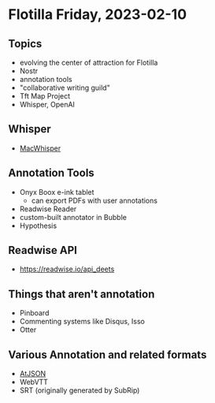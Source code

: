 # Flotilla Friday, 2023-02-10

## Topics

- evolving the center of attraction for Flotilla
- Nostr
- annotation tools
- "collaborative writing guild"
- Tft Map Project
- Whisper, OpenAI

## Whisper

- [MacWhisper](https://goodsnooze.gumroad.com/l/macwhisper)

## Annotation Tools

- Onyx Boox e-ink tablet
    - can export PDFs with user annotations
- Readwise Reader
- custom-built annotator in Bubble
- Hypothesis

## Readwise API

- https://readwise.io/api_deets

## Things that aren't annotation

- Pinboard
- Commenting systems like Disqus, Isso
- Otter

## Various Annotation and related formats

- [AtJSON](https://github.com/CondeNast/atjson)
- WebVTT
- SRT (originally generated by SubRip)

